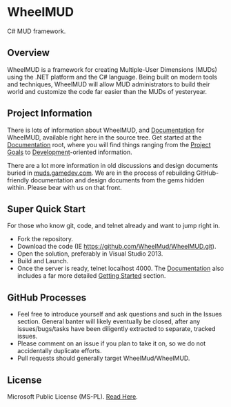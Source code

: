 WheelMUD
========
C# MUD framework.

## Overview
WheelMUD is a framework for creating Multiple-User Dimensions (MUDs) using the .NET platform and the C# language. Being built on modern tools and techniques, WheelMUD will allow MUD administrators to build their world and customize the code far easier than the MUDs of yesteryear.

## Project Information
There is lots of information about WheelMUD, and [Documentation](Documentation/README.md) for WheelMUD, available right here in the source tree.
Get started at the [Documentation](Documentation/README.md) root, where you will find things ranging from the [Project Goals](Documentation/ProjectGoals.md) to [Development](Documentation/Development/README.md)-oriented information.

There are a lot more information in old discussions and design documents buried in [muds.gamedev.com](http://muds.gamedev.com). We are in the process of rebuilding GitHub-friendly documentation and design documents from the gems hidden within. Please bear with us on that front.

## Super Quick Start
For those who know git, code, and telnet already and want to jump right in.
* Fork the repository.
* Download the code (IE https://github.com/WheelMud/WheelMUD.git).
* Open the solution, preferably in Visual Studio 2013.
* Build and Launch.
* Once the server is ready, telnet localhost 4000.
The [Documentation](Documentation/README.md) also includes a far more detailed [Getting Started](Documentation/GettingStarted.md) section.

## GitHub Processes
* Feel free to introduce yourself and ask questions and such in the Issues section. General banter will likely eventually be closed, after any issues/bugs/tasks have been diligently extracted to separate, tracked issues.
* Please comment on an issue if you plan to take it on, so we do not accidentally duplicate efforts.
* Pull requests should generally target WheelMud/WheelMUD.

## License
Microsoft Public License (MS-PL). [Read Here](src/LICENSE.txt).
